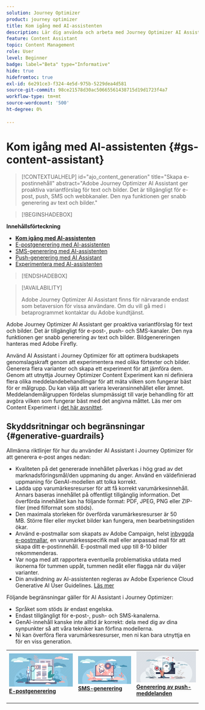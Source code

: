 ```yaml
---
solution: Journey Optimizer
product: journey optimizer
title: Kom igång med AI-assistenten
description: Lär dig använda och arbeta med Journey Optimizer AI Assistant
feature: Content Assistant
topic: Content Management
role: User
level: Beginner
badge: label="Beta" type="Informative"
hide: true
hidefromtoc: true
exl-id: 6e291ce3-f324-4e5d-975b-5229dea4d581
source-git-commit: 98ce21578d30ac50665561438715d19d1723f4a7
workflow-type: tm+mt
source-wordcount: '500'
ht-degree: 0%

---
```


# Kom igång med AI-assistenten {#gs-content-assistant}

>[!CONTEXTUALHELP]
>id="ajo_content_generation"
>title="Skapa e-postinnehåll"
>abstract="Adobe Journey Optimizer AI Assistant ger proaktiva variantförslag för text och bilder. Det är tillgängligt för e-post, push, SMS och webbkanaler. Den nya funktionen ger snabb generering av text och bilder."

>[!BEGINSHADEBOX]

**Innehållsförteckning**

* **[Kom igång med AI-assistenten](gs-generative.md)**
* [E-postgenerering med AI-assistenten](generative-email.md)
* [SMS-generering med AI-assistenten](generative-sms.md)
* [Push-generering med AI Assistant](generative-push.md)
* [Experimentera med AI-assistenten](generative-experimentation.md)

>[!ENDSHADEBOX]

>[!AVAILABILITY]
>
>Adobe Journey Optimizer AI Assistant finns för närvarande endast som betaversion för vissa användare. Om du vill gå med i betaprogrammet kontaktar du Adobe kundtjänst.

Adobe Journey Optimizer AI Assistant ger proaktiva variantförslag för text och bilder. Det är tillgängligt för e-post-, push- och SMS-kanaler. Den nya funktionen ger snabb generering av text och bilder. Bildgenereringen hanteras med Adobe Firefly.

Använd AI Assistant i Journey Optimizer för att optimera budskapets genomslagskraft genom att experimentera med olika förtexter och bilder. Generera flera varianter och skapa ett experiment för att jämföra dem. Genom att utnyttja Journey Optimizer Content Experiment kan ni definiera flera olika meddelandebehandlingar för att mäta vilken som fungerar bäst för er målgrupp. Du kan välja att variera leveransinnehållet eller ämnet. Meddelandemålgruppen fördelas slumpmässigt till varje behandling för att avgöra vilken som fungerar bäst med det angivna måttet. Läs mer om Content Experiment i [det här avsnittet](../campaigns/content-experiment.md).

## Skyddsritningar och begränsningar {#generative-guardrails}

Allmänna riktlinjer för hur du använder AI Assistant i Journey Optimizer för att generera e-post anges nedan:

* Kvaliteten på det genererade innehållet påverkas i hög grad av det marknadsföringsmål/den uppmaning du anger. Använd en väldefinierad uppmaning för GenAI-modellen att tolka korrekt. 
* Ladda upp varumärkesresurser för att få korrekt varumärkesinnehåll. Annars baseras innehållet på offentligt tillgänglig information. Det överförda innehållet kan ha följande format: PDF, JPEG, PNG eller ZIP-filer (med filformat som stöds).
* Den maximala storleken för överförda varumärkesresurser är 50 MB. Större filer eller mycket bilder kan fungera, men bearbetningstiden ökar.
* Använd e-postmallar som skapats av Adobe Campaign, helst [inbyggda e-postmallar](../email/use-email-templates.md), en varumärkesspecifik mall eller anpassad mall för att skapa ditt e-postinnehåll. E-postmall med upp till 8-10 bilder rekommenderas.
* Var noga med att rapportera eventuella problematiska utdata med ikonerna för tummen uppåt, tummen nedåt eller flagga när du väljer varianter.
* Din användning av AI-assistenten regleras av Adobe Experience Cloud Generative AI User Guidelines. [Läs mer](https://www.adobe.com/legal/licenses-terms/adobe-gen-ai-user-guidelines.html)

Följande begränsningar gäller för AI Assistant i Journey Optimizer:

* Språket som stöds är endast engelska.
* Endast tillgängligt för e-post-, push- och SMS-kanalerna.
* GenAI-innehåll kanske inte alltid är korrekt: dela med dig av dina synpunkter så att våra tekniker kan förfina modellerna.
* Ni kan överföra flera varumärkesresurser, men ni kan bara utnyttja en för en viss generation.

<table style="table-layout:fixed"><tr style="border: 0;">
<td>
<a href="generative-email.md">
<img alt="E-postgenerering" src="assets/do-not-localize/text-genai.jpeg">
</a>
<div>
<a href="generative-email.md"><strong>E-postgenerering</strong></a>
</div>
<p>
</td>
<td>
<a href="generative-sms.md">
<img alt="SMS-generering" src="assets/do-not-localize/image-genai.jpeg">
</a>
<div><a href="generative-sms.md"><strong>SMS-generering</strong>
</div>
<p>
</td>
<td>
<a href="generative-push.md">
<img alt="Push-generering" src="assets/do-not-localize/email-genai.jpeg">
</a>
<div>
<a href="generative-push.md"><strong>Generering av push-meddelanden</strong></a>
</div>
<p></td>
</tr></table>
